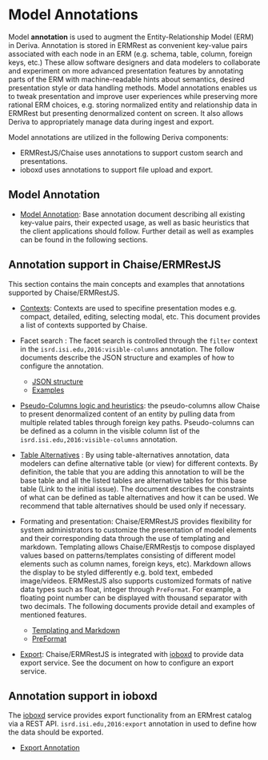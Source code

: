 # Model Annotations

Model **annotation** is used to augment the Entity-Relationship Model (ERM) in Deriva. 
Annotation is stored in ERMRest as convenient key-value pairs associated with each node in an ERM (e.g. schema, table, column, foreign keys, etc.) These allow software designers and data modelers to collaborate and experiment on more advanced presentation features by annotating parts of the ERM with machine-readable hints about semantics, desired presentation style or data handling methods. Model annotations enables us to tweak  presentation and improve user experiences while preserving more rational ERM choices, e.g. storing normalized entity and relationship data in ERMRest but presenting denormalized content on screen. It also allows Deriva to appropriately manage data during ingest and export. 

Model annotations are utilized in the following Deriva components:  
* ERMRestJS/Chaise uses annotations to support custom search and presentations.  
* ioboxd uses annotations to support file upload and export.

## Model Annotation
* [Model Annotation](https://github.com/informatics-isi-edu/ermrest/blob/master/docs/user-doc/annotation.md): Base annotation document describing all existing key-value pairs, their expected usage, as well as basic heuristics that the client applications should follow. Further detail as well as examples can be found in the following sections.

## Annotation support in Chaise/ERMRestJS
This section contains the main concepts and examples that annotations supported by Chaise/ERMRestJS.  

* [Contexts](https://github.com/informatics-isi-edu/chaise/blob/master/docs/user-docs/contexts.md): Contexts are used to specifine presentation modes e.g. compact, detailed, editing, selecting modal, etc. This document provides a list of contexts supported by Chaise.  

* Facet search : The facet search is controlled through the `filter` context in the `isrd.isi.edu,2016:visible-columns` annotation. The follow documents describe the JSON structure and examples of how to configure the annotation. 
  * [JSON structure](https://github.com/informatics-isi-edu/ermrestjs/blob/master/docs/user-docs/facet-json-structure.md)
  * [Examples](https://github.com/informatics-isi-edu/ermrestjs/blob/master/docs/user-docs/facet-examples.md)

* [Pseudo-Columns logic and heuristics](https://github.com/informatics-isi-edu/ermrestjs/blob/master/docs/user-docs/pseudo-columns.md): the pseudo-columns allow Chaise to present denormalized content of an entity by pulling data from multiple related tables through foreign key paths. Pseudo-columns can be defined as a column in the visible column list of the `isrd.isi.edu,2016:visible-columns` annotation. 

* [Table Alternatives](https://github.com/informatics-isi-edu/ermrestjs/blob/master/docs/user-docs/table-alternatives.md) : By using table-alternatives annotation, data modelers can define alternative table (or view) for different contexts. By definition, the table that you are adding this annotation to will be the base table and all the listed tables are alternative tables for this base table (Link to the initial issue). The document describes the constraints of what can be defined as table alternatives and how it can be used. We recommend that table alternatives should be used only if necessary.  

* Formating and presentation: Chaise/ERMRestJS provides flexibility for system administrators to customize the presentation of model elements and their corresponding data through the use of templating and markdown. Templating allows Chaise/ERMRestjs to compose displayed values based on patterns/templates consisting of different model elements such as column names, foreign keys, etc). Markdown allows the display to be styled differently e.g. bold text, embeded image/videos. ERMRestJS also supports customized formats of native data types such as float, integer through `PreFormat`. For example, a floating point number can be displayed with thousand separator with two decimals. The following documents provide detail and examples of mentioned features.     
  * [Templating and Markdown](https://github.com/informatics-isi-edu/ermrestjs/blob/master/docs/user-docs/template-markdown.md)
  * [PreFormat](https://github.com/informatics-isi-edu/ermrestjs/blob/master/docs/user-docs/pre-format.md)
  
* [Export](https://github.com/informatics-isi-edu/chaise/blob/master/docs/user-docs/export.md): Chaise/ERMRestJS is integrated with [ioboxd](https://github.com/informatics-isi-edu/ioboxd) to provide data export service. See the document on how to configure an export service. 

## Annotation support in ioboxd

The [ioboxd](https://github.com/informatics-isi-edu/ioboxd) service provides export functionality from an ERMrest catalog via a REST API. `isrd.isi.edu,2016:export` annotation in used to define how the data should be exported.

* [Export Annotation](https://github.com/informatics-isi-edu/ioboxd/blob/master/doc/integration.md)

